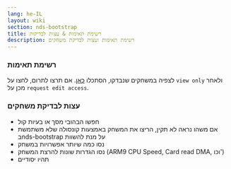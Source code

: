 ```yaml
---
lang: he-IL
layout: wiki
section: nds-bootstrap
title: רשימת תאימות & עצות לבדיקות
description: רשימת תאימות ועצות לבדיקת משחקים
---
```


### רשימת תאימות
לצפיה במשחקים שנבדקו, הסתכלו [כאן](https://docs.google.com/spreadsheets/d/1LRTkXOUXraTMjg1eedz_f7b5jiuyMv2x6e_jY_nyHSc/). אם תרצו לתרום, לחצו על `view only` ולאחר מכן על `request edit access`.

### עצות לבדיקת משחקים
- חפשו הבהובי מסך או בעיות קול
- אם משהו נראה לא תקין, הריצו את המשחק באמצעות קונסולה שלא משתמשת בnds-bootstrap על מנת להשוות
- נסו כמה שיותר אפשרויות במשחק
- נסו הגדרות שונות להרצת המשחק (ARM9 CPU Speed, Card read DMA, וכו')
- תהיו יסודיים
